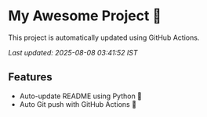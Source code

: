 # My Awesome Project 🚀

This project is automatically updated using GitHub Actions.

_Last updated: 2025-08-08 03:41:52 IST_

## Features
- Auto-update README using Python 🐍
- Auto Git push with GitHub Actions 🤖
